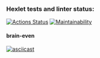 ### Hexlet tests and linter status:
[![Actions Status](https://github.com/c0rnoTa/frontend-project-44/actions/workflows/hexlet-check.yml/badge.svg)](https://github.com/c0rnoTa/frontend-project-44/actions)
[![Maintainability](https://api.codeclimate.com/v1/badges/cf06a6aca450ed9ffb8c/maintainability)](https://codeclimate.com/github/c0rnoTa/frontend-project-44/maintainability)

#### brain-even

[![asciicast](https://asciinema.org/a/mKpZ3eDk7kykF6bmyuq1d7jlQ.svg)](https://asciinema.org/a/mKpZ3eDk7kykF6bmyuq1d7jlQ)